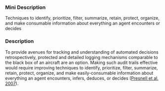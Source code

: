 ### Mini Description

Techniques to identify, prioritize, filter, summarize, retain, protect, organize, and make consumable information about everything an agent encounters or decides

### Description

To provide avenues for tracking and understanding of automated decisions retrospectively, protected and detailed logging mechanisms comparable to the black box of an aircraft are an option. Making such audit trails effective would require improving techniques to identify, prioritize, filter, summarize, retain, protect, organize, and make easily-consumable information about everything an agent encounters, infers, deduces, or decides ([Presnell et al. 2007](https://simbionic.com/papers/IITSEC-07-behavior-modeling.pdf)).
